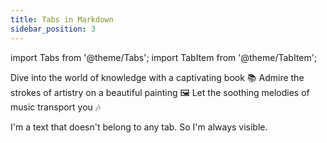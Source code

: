 ```yaml
---
title: Tabs in Markdown
sidebar_position: 3
---
```


import Tabs from '@theme/Tabs';
import TabItem from '@theme/TabItem';

<Tabs>
  <TabItem value="book" label="Book" default>
    Dive into the world of knowledge with a captivating book 📚
  </TabItem>
  <TabItem value="painting" label="Painting">
    Admire the strokes of artistry on a beautiful painting 🖼️
  </TabItem>
  <TabItem value="music" label="Music">
    Let the soothing melodies of music transport you 🎶
  </TabItem>
</Tabs>

I'm a text that doesn't belong to any tab. So I'm always visible.
